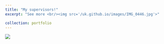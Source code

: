 ```yaml
---
title: "My supervisors!"
excerpt: "See more <br/><img src='/uk.github.io/images/IMG_0446.jpg'>"

collection: portfolio
---
```


<img src='/uk.github.io/images/IMG_0488.JPG'>


